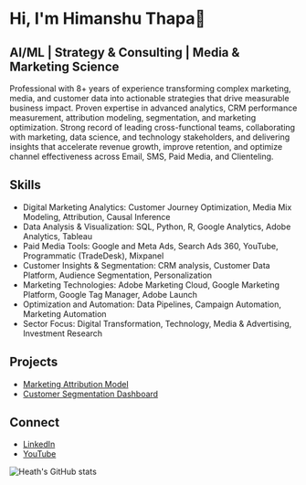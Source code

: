 # Hi, I'm Himanshu Thapa👋

## AI/ML | Strategy & Consulting | Media & Marketing Science
Professional with 8+ years of experience transforming complex marketing, media, and customer data into actionable strategies that drive measurable business impact. Proven expertise in advanced analytics, CRM performance measurement, attribution modeling, segmentation, and marketing optimization. Strong record of leading cross-functional teams, collaborating with marketing, data science, and technology stakeholders, and delivering insights that accelerate revenue growth, improve retention, and optimize channel effectiveness across Email, SMS, Paid Media, and Clienteling.

## Skills
- Digital Marketing Analytics: Customer Journey Optimization, Media Mix Modeling, Attribution, Causal Inference
- Data Analysis & Visualization: SQL, Python, R, Google Analytics, Adobe Analytics, Tableau
- Paid Media Tools: Google and Meta Ads, Search Ads 360, YouTube, Programmatic (TradeDesk), Mixpanel
- Customer Insights & Segmentation: CRM analysis, Customer Data Platform, Audience Segmentation, Personalization
- Marketing Technologies: Adobe Marketing Cloud, Google Marketing Platform, Google Tag Manager, Adobe Launch
- Optimization and Automation: Data Pipelines, Campaign Automation, Marketing Automation
- Sector Focus: Digital Transformation, Technology, Media & Advertising, Investment Research 

## Projects
- [Marketing Attribution Model](https://github.com/HeathThapa/marketing-attribution)
- [Customer Segmentation Dashboard](https://github.com/HeathThapa/customer-segmentation)

## Connect
- [LinkedIn](https://linkedin.com/in/HeathThapa)
- [YouTube](https://www.youtube.com/@HeathThapa)

![Heath's GitHub stats](https://github-readme-stats.vercel.app/api?username=HeathThapa&show_icons=true)

<!--
**singularity-htmagarh/singularity-htmagarh** is a ✨ _special_ ✨ repository because its `README.md` (this file) appears on your GitHub profile.

Here are some ideas to get you started:

- 🔭 I’m currently working on ...
- 🌱 I’m currently learning ...
- 👯 I’m looking to collaborate on ...
- 🤔 I’m looking for help with ...
- 💬 Ask me about ...
- 📫 How to reach me: ...
- 😄 Pronouns: ...
- ⚡ Fun fact: ...
-->
